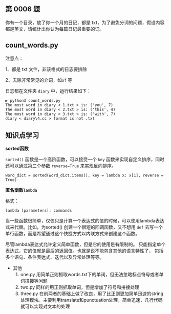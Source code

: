 ## 第 0006 题

你有一个目录，放了你一个月的日记，都是 txt，为了避免分词的问题，假设内容都是英文，请统计出你认为每篇日记最重要的词。

## count_words.py

注意点：

1、都是 txt 文件，非该格式的日志要排除

2、去除非常常见的介词，如`of` 等

日志都在文件夹 `diary` 中，运行结果如下：

```
▶ python3 count_words.py
The most word in diary < 1.txt > is: ('you', 7)
The most word in diary < 2.txt > is: ('this', 4)
The most word in diary < 3.txt > is: ('with', 7)
diary < diary\4.cc > format is not .txt
```

## 知识点学习

**sorted函数**

`sorted()` 函数是一个高阶函数，可以接受一个 `key` 函数来实现自定义排序，同时还可以通过第三个参数 `reverse=True` 来实现反向排序。

```
word_dict = sorted(word_dict.items(), key = lambda x: x[1], reverse = True)
```

**匿名函数`lambda`**

格式：

```
lambda [parameters]: commands
```

当一些函数很简单，仅仅只是计算一个表达式的值的时候，可以使用lambda表达式来代替。比如，为sorted() 创建一个很短的回调函数，又不想用 `def` 去写一个单行函数，而是希望通过这个快捷方式以内联方式来创建这个函数。

尽管lambda表达式允许定义简单函数，但是它的使用是有限制的。 只能指定单个表达式，它的值就是最后的返回值。也就是说不能包含其他的语言特性了， 包括多个语句、条件表达式、迭代以及异常处理等等。

- 其他
  1. one.py 用简单正则抓取words.txt下的单词，但无法忽略标点符号或者单词拼接等问题
  2. two.py 同样的用正则抓取单词，但是增加了符号和拼接处理
  3. three.py 在前两者的基础上做了改良，用了比正则更加简单迅速的string处理模块。主要利用translate和punctuation处理，简单迅速，几行代码就可以实现对文本的处理
